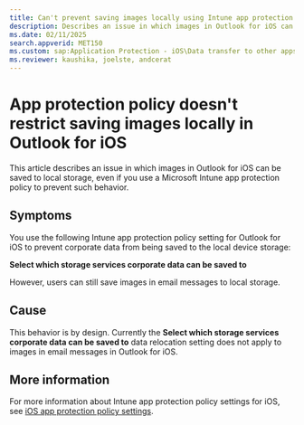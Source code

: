 ```yaml
---
title: Can't prevent saving images locally using Intune app protection policy
description: Describes an issue in which images in Outlook for iOS can be saved to local storage even if you use app protection policy to prevent such behavior.
ms.date: 02/11/2025
search.appverid: MET150
ms.custom: sap:Application Protection - iOS\Data transfer to other apps
ms.reviewer: kaushika, joelste, andcerat
---
```

# App protection policy doesn't restrict saving images locally in Outlook for iOS

This article describes an issue in which images in Outlook for iOS can be saved to local storage, even if you use a Microsoft Intune app protection policy to prevent such behavior.

## Symptoms

You use the following Intune app protection policy setting for Outlook for iOS to prevent corporate data from being saved to the local device storage:

**Select which storage services corporate data can be saved to**

However, users can still save images in email messages to local storage.

## Cause

This behavior is by design. Currently the **Select which storage services corporate data can be saved to** data relocation setting does not apply to images in email messages in Outlook for iOS.

## More information

For more information about Intune app protection policy settings for iOS, see [iOS app protection policy settings](/mem/intune/apps/app-protection-policy-settings-ios).
